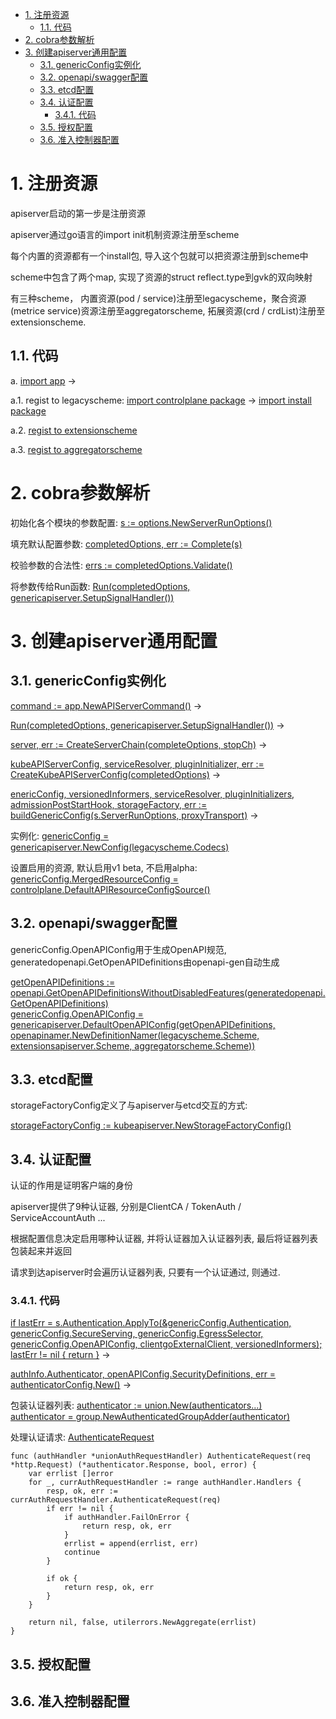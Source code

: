 - [1. 注册资源](#1-注册资源)
  - [1.1. 代码](#11-代码)
- [2. cobra参数解析](#2-cobra参数解析)
- [3. 创建apiserver通用配置](#3-创建apiserver通用配置)
  - [3.1. genericConfig实例化](#31-genericconfig实例化)
  - [3.2. openapi/swagger配置](#32-openapiswagger配置)
  - [3.3. etcd配置](#33-etcd配置)
  - [3.4. 认证配置](#34-认证配置)
    - [3.4.1. 代码](#341-代码)
  - [3.5. 授权配置](#35-授权配置)
  - [3.6. 准入控制器配置](#36-准入控制器配置)

# 1. 注册资源

apiserver启动的第一步是注册资源

apiserver通过go语言的import init机制资源注册至scheme

每个内置的资源都有一个install包, 导入这个包就可以把资源注册到scheme中

scheme中包含了两个map, 实现了资源的struct reflect.type到gvk的双向映射

有三种scheme， 内置资源(pod / service)注册至legacyscheme，聚合资源(metrice service)资源注册至aggregatorscheme, 拓展资源(crd / crdList)注册至extensionscheme.

## 1.1. 代码

a. [import app](https://github.com/pjjwjw/kubernetes/blob/master/cmd/kube-apiserver/apiserver.go#L28) ->

a.1. regist to legacyscheme: [import controlplane package](https://github.com/pjjwjw/kubernetes/blob/master/cmd/kube-apiserver/app/server.go#37) -> [import install package](https://github.com/pjjwjw/kubernetes/blob/master/pkg/controlplane/import_known_versions.go)

a.2. [regist to extensionscheme](https://github.com/pjjwjw/kubernetes/blob/master/cmd/kube-apiserver/app/server.go#L35)

a.3. [regist to aggregatorscheme](https://github.com/pjjwjw/kubernetes/blob/master/cmd/kube-apiserver/app/server.go#67)

# 2. cobra参数解析
初始化各个模块的参数配置: [s := options.NewServerRunOptions()](https://github.com/pjjwjw/kubernetes/blob/master/cmd/kube-apiserver/app/server.go#L100)

填充默认配置参数: [completedOptions, err := Complete(s)](https://github.com/pjjwjw/kubernetes/blob/master/cmd/kube-apiserver/app/server.go#L132)

校验参数的合法性: [errs := completedOptions.Validate()](https://github.com/pjjwjw/kubernetes/blob/master/cmd/kube-apiserver/app/server.go#L138)

将参数传给Run函数: [Run(completedOptions, genericapiserver.SetupSignalHandler())](https://github.com/pjjwjw/kubernetes/blob/master/cmd/kube-apiserver/app/server.go#L142)

# 3. 创建apiserver通用配置
## 3.1. genericConfig实例化
[command := app.NewAPIServerCommand()](https://github.com/pjjwjw/kubernetes/blob/88c6ea125f001c612b800d028d7ccfe908aa5082/cmd/kube-apiserver/apiserver.go#L32) -> 

[Run(completedOptions, genericapiserver.SetupSignalHandler())](https://github.com/pjjwjw/kubernetes/blob/88c6ea125f001c612b800d028d7ccfe908aa5082/cmd/kube-apiserver/app/server.go#L142) ->

[server, err := CreateServerChain(completeOptions, stopCh)](https://github.com/pjjwjw/kubernetes/blob/88c6ea125f001c612b800d028d7ccfe908aa5082/cmd/kube-apiserver/app/server.go#L174) ->

[kubeAPIServerConfig, serviceResolver, pluginInitializer, err := CreateKubeAPIServerConfig(completedOptions)](https://github.com/pjjwjw/kubernetes/blob/88c6ea125f001c612b800d028d7ccfe908aa5082/cmd/kube-apiserver/app/server.go#L189) ->

[enericConfig, versionedInformers, serviceResolver, pluginInitializers, admissionPostStartHook, storageFactory, err := buildGenericConfig(s.ServerRunOptions, proxyTransport)](https://github.com/pjjwjw/kubernetes/blob/88c6ea125f001c612b800d028d7ccfe908aa5082/cmd/kube-apiserver/app/server.go#L257) ->

实例化: [genericConfig = genericapiserver.NewConfig(legacyscheme.Codecs)](https://github.com/pjjwjw/kubernetes/blob/88c6ea125f001c612b800d028d7ccfe908aa5082/cmd/kube-apiserver/app/server.go#L376)

设置启用的资源, 默认启用v1 beta, 不启用alpha: [genericConfig.MergedResourceConfig = controlplane.DefaultAPIResourceConfigSource()](https://github.com/pjjwjw/kubernetes/blob/88c6ea125f001c612b800d028d7ccfe908aa5082/cmd/kube-apiserver/app/server.go#L377)

## 3.2. openapi/swagger配置
genericConfig.OpenAPIConfig用于生成OpenAPI规范, generatedopenapi.GetOpenAPIDefinitions由openapi-gen自动生成

[getOpenAPIDefinitions := openapi.GetOpenAPIDefinitionsWithoutDisabledFeatures(generatedopenapi.GetOpenAPIDefinitions)<br>genericConfig.OpenAPIConfig = genericapiserver.DefaultOpenAPIConfig(getOpenAPIDefinitions, openapinamer.NewDefinitionNamer(legacyscheme.Scheme, extensionsapiserver.Scheme, aggregatorscheme.Scheme))](https://github.com/pjjwjw/kubernetes/blob/88c6ea125f001c612b800d028d7ccfe908aa5082/cmd/kube-apiserver/app/server.go#L400)


## 3.3. etcd配置
storageFactoryConfig定义了与apiserver与etcd交互的方式:

[storageFactoryConfig := kubeapiserver.NewStorageFactoryConfig()](https://github.com/pjjwjw/kubernetes/blob/88c6ea125f001c612b800d028d7ccfe908aa5082/cmd/kube-apiserver/app/server.go#L412)

## 3.4. 认证配置
认证的作用是证明客户端的身份

apiserver提供了9种认证器, 分别是ClientCA / TokenAuth / ServiceAccountAuth ...

根据配置信息决定启用哪种认证器, 并将认证器加入认证器列表, 最后将证器列表包装起来并返回

请求到达apiserver时会遍历认证器列表, 只要有一个认证通过, 则通过.

### 3.4.1. 代码

[if lastErr = s.Authentication.ApplyTo(&genericConfig.Authentication, genericConfig.SecureServing, genericConfig.EgressSelector, genericConfig.OpenAPIConfig, clientgoExternalClient, versionedInformers); lastErr != nil {
		return
}](https://github.com/pjjwjw/kubernetes/blob/88c6ea125f001c612b800d028d7ccfe908aa5082/cmd/kube-apiserver/app/server.go#L451) ->

[authInfo.Authenticator, openAPIConfig.SecurityDefinitions, err = authenticatorConfig.New()](https://github.com/pjjwjw/kubernetes/blob/ef2be5586eb2cc80fe619da81daa994dec9bf49e/pkg/kubeapiserver/options/authentication.go#L506) ->

包装认证器列表: [authenticator := union.New(authenticators...)<br>authenticator = group.NewAuthenticatedGroupAdder(authenticator)](https://github.com/pjjwjw/kubernetes/blob/34b0fcef5fc47e3fcddf7f6ca1b3e6176b2a5323/pkg/kubeapiserver/authenticator/config.go#L213)

处理认证请求: [AuthenticateRequest](https://github.com/pjjwjw/kubernetes/blob/b604a6669b439205d3425749530620ff903312dd/vendor/k8s.io/apiserver/pkg/authentication/request/union/union.go#L53)

``` golang
func (authHandler *unionAuthRequestHandler) AuthenticateRequest(req *http.Request) (*authenticator.Response, bool, error) {
	var errlist []error
	for _, currAuthRequestHandler := range authHandler.Handlers {
		resp, ok, err := currAuthRequestHandler.AuthenticateRequest(req)
		if err != nil {
			if authHandler.FailOnError {
				return resp, ok, err
			}
			errlist = append(errlist, err)
			continue
		}

		if ok {
			return resp, ok, err
		}
	}

	return nil, false, utilerrors.NewAggregate(errlist)
}
```

## 3.5. 授权配置

## 3.6. 准入控制器配置